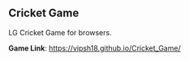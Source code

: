 ## Cricket Game
LG Cricket Game for browsers.  

**Game Link**: https://vipsh18.github.io/Cricket_Game/

